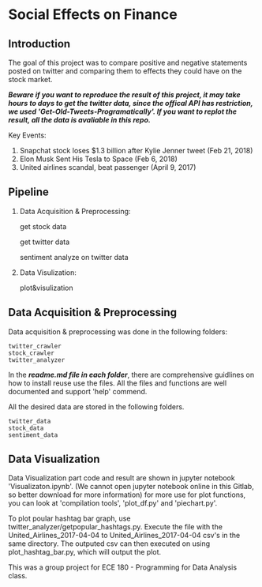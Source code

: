 # Social Effects on Finance

## Introduction

The goal of this project was to compare positive and negative statements posted on twitter and comparing them to effects they could have on the stock market.

***Beware if you want to reproduce the result of this project, it may take hours to days to get the twitter data, since the offical API has restriction, we used 'Get-Old-Tweets-Programatically'. If you want to replot the result, all the data is avaliable in this repo.***

Key Events:
1. Snapchat stock loses $1.3 billion after Kylie Jenner tweet  (Feb 21, 2018)
2. Elon Musk Sent His Tesla to Space (Feb 6, 2018)
3. United airlines scandal, beat passenger (April 9, 2017)

## Pipeline

1. Data Acquisition & Preprocessing:

	get stock data
	      
	get twitter data
	      
	sentiment analyze on twitter data

2. Data Visulization:

	plot&visulization


## Data Acquisition & Preprocessing

Data acquisition & preprocessing was done in the following folders:

```
twitter_crawler
stock_crawler
twitter_analyzer
```

In the ***readme.md file in each folder***, there are comprehensive guidlines on how to install reuse use the files. All the files and functions are well documented and support 'help' commend.

All the desired data are stored in the following folders.

```
twitter_data
stock_data
sentiment_data
```

## Data Visualization
Data Visualization part code and result are shown in jupyter notebook 'Visualizaton.ipynb'. 
(We cannot open jupyter notebook online in this Gitlab, so better download for more information)
for more use for plot functions, you can look at 'compilation tools', 'plot_df.py' and 'piechart.py'.

To plot poular hashtag bar graph, use twitter_analyzer/getpopular_hashtags.py.  Execute the
file with the United_Airlines_2017-04-04 to United_Airlines_2017-04-04  csv's in the same directory.  The outputed
csv can then executed on using plot_hashtag_bar.py, which will output the plot.

This was a group project for ECE 180 - Programming for Data Analysis class. 

